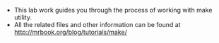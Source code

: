 - This lab work guides you through the process of working with make utility.
- All the related files and other information can be found at http://mrbook.org/blog/tutorials/make/